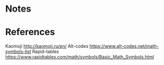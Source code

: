 # Notes

# References

Kaomoji
http://kaomoji.ru/en/
Alt-codes
https://www.alt-codes.net/math-symbols-list
Rapid-tables
https://www.rapidtables.com/math/symbols/Basic_Math_Symbols.html
